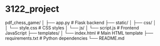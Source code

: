 # 3122_project

pdf_chess_game/
│
├── app.py                # Flask backend
├── static/
│   ├── css/
│   │   └── style.css     # CSS styles
│   └── js/
│       └── script.js     # Frontend JavaScript
├── templates/
│   └── index.html        # Main HTML template
├── requirements.txt      # Python dependencies
└── README.md